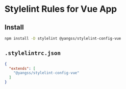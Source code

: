 # Stylelint Rules for Vue App

## Install
```sh
npm install -D stylelint @yangss/stylelint-config-vue
```
## `.stylelintrc.json`
```json
{
  "extends": [
    "@yangss/stylelint-config-vue"
  ]
}
```